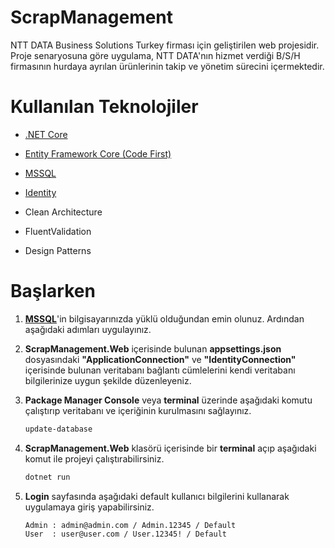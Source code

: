 # ScrapManagement

NTT DATA Business Solutions Turkey firması için geliştirilen web projesidir. Proje senaryosuna göre uygulama, NTT DATA'nın hizmet verdiği B/S/H firmasının hurdaya ayrılan ürünlerinin takip ve yönetim sürecini içermektedir.

# Kullanılan Teknolojiler

- [.NET Core](https://docs.microsoft.com/en-us/aspnet/core/introduction-to-aspnet-core)

- [Entity Framework Core (Code First)](https://docs.microsoft.com/en-us/ef/core/)

- [MSSQL](https://www.microsoft.com/tr-tr/sql-server/)

- [Identity]( https://docs.microsoft.com/en-us/azure/active-directory/develop/v2-overview)

- Clean Architecture

- FluentValidation

- Design Patterns

# Başlarken

1. [**MSSQL**](https://www.microsoft.com/tr-tr/sql-server/)'in bilgisayarınızda yüklü olduğundan emin olunuz. Ardından aşağıdaki adımları uygulayınız.

2. **ScrapManagement.Web** içerisinde bulunan **appsettings.json** dosyasındaki **"ApplicationConnection"** ve **"IdentityConnection"** içerisinde bulunan veritabanı bağlantı cümlelerini kendi veritabanı bilgilerinize uygun şekilde düzenleyeniz.

3. **Package Manager Console** veya **terminal** üzerinde aşağıdaki komutu çalıştırıp veritabanı ve içeriğinin kurulmasını sağlayınız.

      ```bash
      update-database
      ```
      
4. **ScrapManagement.Web** klasörü içerisinde bir **terminal** açıp aşağıdaki komut ile projeyi çalıştırabilirsiniz.

      ```bash
      dotnet run
      ```

5. **Login** sayfasında aşağıdaki default kullanıcı bilgilerini kullanarak uygulamaya giriş yapabilirsiniz.

      ```bash
      Admin : admin@admin.com / Admin.12345 / Default
      User  : user@user.com / User.12345! / Default
      ```
